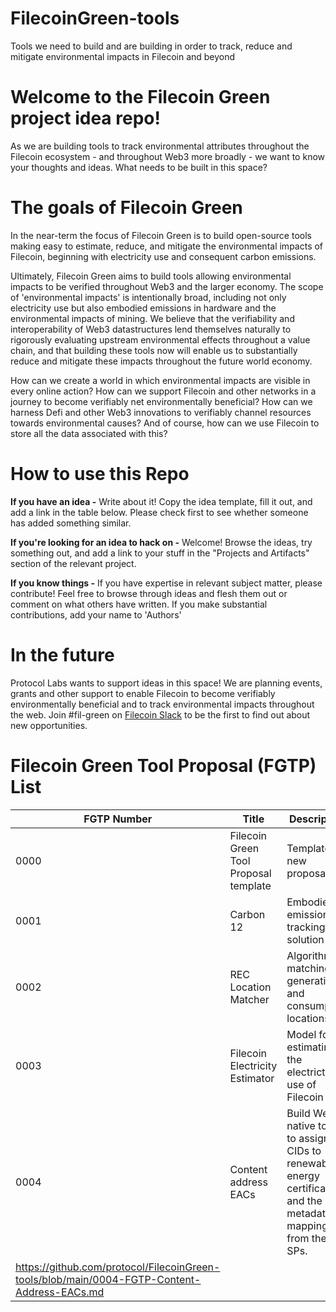 # FilecoinGreen-tools
Tools we need to build and are building in order to track, reduce and mitigate environmental impacts in Filecoin and beyond

# Welcome to the Filecoin Green project idea repo!
As we are building tools to track environmental attributes throughout the Filecoin ecosystem - and throughout Web3 more broadly - we want to know your thoughts and ideas. What needs to be built in this space?

# The goals of Filecoin Green

In the near-term the focus of Filecoin Green is to build open-source tools making easy to estimate, reduce, and mitigate the environmental impacts of Filecoin, beginning with electricity use and consequent carbon emissions.

Ultimately, Filecoin Green aims to build tools allowing environmental impacts to be verified throughout Web3 and the larger economy. The scope of 'environmental impacts' is intentionally broad, including not only electricity use but also embodied emissions in hardware and the environmental impacts of mining. We believe that the verifiability and interoperability of Web3 datastructures lend themselves naturally to rigorously evaluating upstream environmental effects throughout a value chain, and that building these tools now will enable us to substantially reduce and mitigate these impacts throughout the future world economy.

How can we create a world in which environmental impacts are visible in every online action? How can we support Filecoin and other networks in a journey to become verifiably net environmentally beneficial? How can we harness Defi and other Web3 innovations to verifiably channel resources towards environmental causes? And of course, how can we use Filecoin to store all the data associated with this?

# How to use this Repo
**If you have an idea -** Write about it! Copy the idea template, fill it out, and add a link in the table below. Please check first to see whether someone has added something similar.

**If you're looking for an idea to hack on -** Welcome! Browse the ideas, try something out, and add a link to your stuff in the "Projects and Artifacts" section of the relevant project.

**If you know things -** If you have expertise in relevant subject matter, please contribute! Feel free to browse through ideas and flesh them out or comment on what others have written. If you make substantial contributions, add your name to 'Authors'

# In the future
Protocol Labs wants to support ideas in this space! We are planning events, grants and other support to enable Filecoin to become verifiably environmentally beneficial and to track environmental impacts throughout the web. Join #fil-green on [Filecoin Slack](https://filecoin.io/slack) to be the first to find out about new opportunities.

# Filecoin Green Tool Proposal (FGTP) List
|FGTP Number|Title|Description|Link|
|---|---|---|---|
| 0000 | Filecoin Green Tool Proposal template | Template for new proposals | https://github.com/protocol/FilecoinGreen-tools/blob/main/0000-FGTP-template.md |
| 0001 | Carbon 12 | Embodied emissions tracking solution | https://github.com/protocol/FilecoinGreen-tools/blob/main/0001-FGTP-Carbon12.md |
| 0002 | REC Location Matcher | Algorithmic matching of generation and consumption locations | https://github.com/protocol/FilecoinGreen-tools/blob/main/0002-FGTP-REC-Location-Matcher.md |
| 0003 | Filecoin Electricity Estimator | Model for estimating the electricty use of Filecoin  | https://github.com/protocol/FilecoinGreen-tools/blob/main/0003-FGTP-Filecoin-Electricity-Estimator.md |
| 0004 | Content address EACs | Build Web3-native tools to assign CIDs to renewable energy certificates and the metadata mapping from them to SPs.
  | https://github.com/protocol/FilecoinGreen-tools/blob/main/0004-FGTP-Content-Address-EACs.md |






